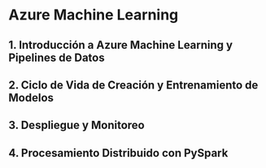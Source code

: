 # Azure Machine Learning

## 1. Introducción a Azure Machine Learning y Pipelines de Datos
## 2. Ciclo de Vida de Creación y Entrenamiento de Modelos
## 3. Despliegue y Monitoreo
## 4. Procesamiento Distribuido con PySpark